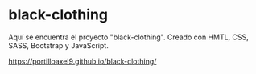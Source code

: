# black-clothing

Aquí se encuentra el proyecto "black-clothing". Creado con HMTL, CSS, SASS, Bootstrap y JavaScript.

https://portilloaxel9.github.io/black-clothing/

